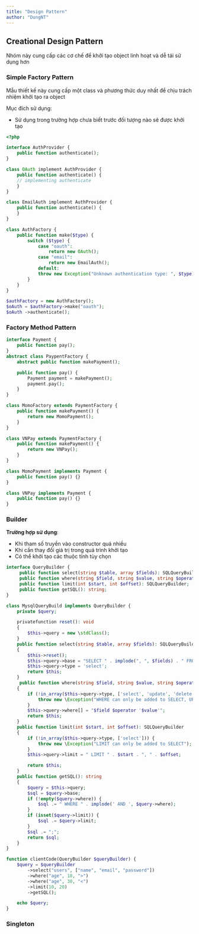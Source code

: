 ```yaml
---
title: "Design Pattern"
author: "DungNT"
---
```


## Creational Design Pattern

Nhóm này cung cấp các cơ chế để khởi tạo object linh hoạt và dễ tái sử dụng hơn

### Simple Factory Pattern

Mẫu thiết kế này cung cấp một class và phương thức duy nhất để chịu trách nhiệm khởi tạo ra object

Mục đích sử dụng:
+ Sử dụng trong trường hợp chưa biết trước đối tượng nào sẽ được khởi tạo

```php
<?php

interface AuthProvider {
	public function authenticate();
}

class OAuth implement AuthProvider {
	public function authenticate() {
	// implementing authenticate
	}
}

class EmailAuth implement AuthProvider {
	public function authenticate() {
	}
}

class AuthFactory {
	public function make($type) {
		switch ($type) {
			case "oauth":
				return new OAuth();
			case "email":
				return new EmailAuth();
			default:
			throw new Exception("Unknown authentication type: ", $type);
		}
	}
}

$authFactory = new AuthFactory();
$oAuth = $authFactory->make("oauth");
$oAuth ->authenticate();
```

### Factory Method Pattern

```php
interface Payment {
	public function pay();
}
abstract class PaypentFactory {
	abstract public function makePayment();

	public function pay() {
		Payment payment = makePayment();
		payment.pay();
	}
}

class MomoFactory extends PaymentFactory {
	public function makePayment() {
		return new MomoPayment();
	}
}

class VNPay extends PaymentFactory {
	public function makePayment() {
		return new VNPay();
	}
}

class MomoPayment implements Payment {
	public function pay() {}
}

class VNPay implements Payment {
	public function pay() {}
}
```

### Builder

**Trường hợp sử dụng**:

+ Khi tham số truyền vào constructor quá nhiều
+ Khi cần thay đổi giá trị trong quá trình khởi tạo
+ Có thể khởi tạo các thuộc tính tùy chọn

```php
interface QueryBuilder {
	 public function select(string $table, array $fields): SQLQueryBuilder;
	 public function where(string $field, string $value, string $operator = '='): SQLQueryBuilder;
     public function limit(int $start, int $offset): SQLQueryBuilder;
	 public function getSQL(): string;
}

class MysqlQueryBuild implements QueryBuilder {
	private $query;

	privatefunction reset(): void
    {
        $this->query = new \stdClass();
    }
    public function select(string $table, array $fields): SQLQueryBuilder
    {
        $this->reset();
        $this->query->base = "SELECT " . implode(", ", $fields) . " FROM " . $table;
        $this->query->type = 'select';
        return $this;
    }
     public function where(string $field, string $value, string $operator = '='): SQLQueryBuilder
    {
        if (!in_array($this->query->type, ['select', 'update', 'delete'])) {
            throw new \Exception("WHERE can only be added to SELECT, UPDATE OR DELETE");
        }
        $this->query->where[] = "$field $operator '$value'";
        return $this;
    }
    public function limit(int $start, int $offset): SQLQueryBuilder
    {
        if (!in_array($this->query->type, ['select'])) {
            throw new \Exception("LIMIT can only be added to SELECT");
        }
        $this->query->limit = " LIMIT " . $start . ", " . $offset;

        return $this;
    }
    public function getSQL(): string
    {
        $query = $this->query;
        $sql = $query->base;
        if (!empty($query->where)) {
            $sql .= " WHERE " . implode(' AND ', $query->where);
        }
        if (isset($query->limit)) {
            $sql .= $query->limit;
        }
        $sql .= ";";
        return $sql;
    }
}

function clientCode(QueryBuilder $queryBuilder) {
    $query = $queryBuilder
        ->select("users", ["name", "email", "password"])
        ->where("age", 18, ">")
        ->where("age", 30, "<")
        ->limit(10, 20)
        ->getSQL();

    echo $query;
}
```

### Singleton 
